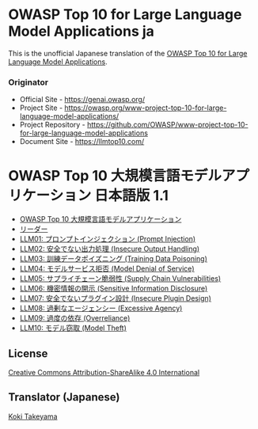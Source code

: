 # OWASP Top 10 for Large Language Model Applications ja

This is the unofficial Japanese translation of the [OWASP Top 10 for Large Language Model Applications](https://github.com/OWASP/www-project-top-10-for-large-language-model-applications).

### Originator

- Official Site - <https://genai.owasp.org/>
- Project Site - <https://owasp.org/www-project-top-10-for-large-language-model-applications/>
- Project Repository - <https://github.com/OWASP/www-project-top-10-for-large-language-model-applications>
- Document Site - <https://llmtop10.com/>

# OWASP Top 10 大規模言語モデルアプリケーション 日本語版 1.1

* [OWASP Top 10 大規模言語モデルアプリケーション](Document/index.md)
* [リーダー](Document/leaders.md)
* [LLM01: プロンプトインジェクション (Prompt Injection)](Document/Archive/1_1_vulns/LLM01_PromptInjection.md)
* [LLM02: 安全でない出力処理 (Insecure Output Handling)](Document/Archive/1_1_vulns/LLM02_InsecureOutputHandling.md)
* [LLM03: 訓練データポイズニング (Training Data Poisoning)](Document/Archive/1_1_vulns/LLM03_TrainingDataPoisoning.md)
* [LLM04: モデルサービス拒否 (Model Denial of Service)](Document/Archive/1_1_vulns/LLM04_ModelDoS.md)
* [LLM05: サプライチェーン脆弱性 (Supply Chain Vulnerabilities)](Document/Archive/1_1_vulns/LLM05_SupplyChainVulnerabilities.md)
* [LLM06: 機密情報の開示 (Sensitive Information Disclosure)](Document/Archive/1_1_vulns/LLM06_SensitiveInformationDisclosure.md)
* [LLM07: 安全でないプラグイン設計 (Insecure Plugin Design)](Document/Archive/1_1_vulns/LLM07_InsecurePluginDesign.md)
* [LLM08: 過剰なエージェンシー (Excessive Agency)](Document/Archive/1_1_vulns/LLM08_ExcessiveAgency.md)
* [LLM09: 過度の依存 (Overreliance)](Document/Archive/1_1_vulns/LLM09_Overreliance.md)
* [LLM10: モデル窃取 (Model Theft)](Document/Archive/1_1_vulns/LLM10_ModelTheft.md)

## License

[Creative Commons Attribution-ShareAlike 4.0 International](https://creativecommons.org/licenses/by-sa/4.0/)

## Translator (Japanese)

[Koki Takeyama](https://github.com/coky-t)
